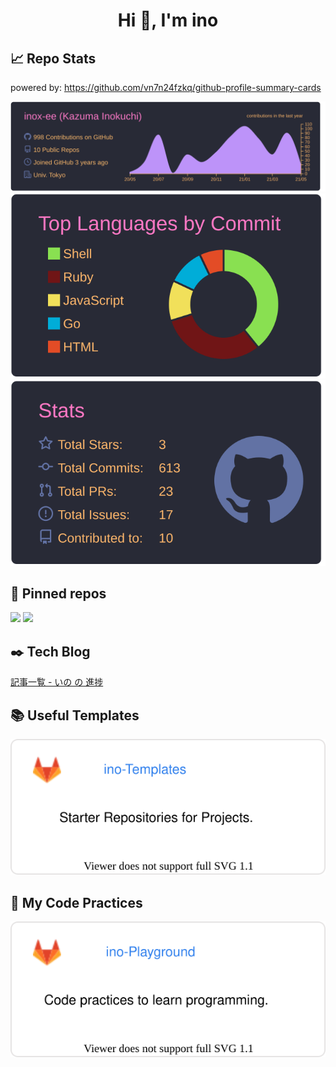 <h1 align="center">Hi 👋, I'm ino</h1>

## :chart_with_upwards_trend: Repo Stats

powered by: https://github.com/vn7n24fzkq/github-profile-summary-cards

[![](https://raw.githubusercontent.com/inox-ee/inox-ee/master/profile-summary-card-output/dracula/0-profile-details.svg)]()
[![](https://raw.githubusercontent.com/inox-ee/inox-ee/master/profile-summary-card-output/dracula/2-most-commit-language.svg)]()
[![](https://raw.githubusercontent.com/inox-ee/inox-ee/master/profile-summary-card-output/dracula/3-stats.svg)]()

## :pushpin: Pinned repos

[![](https://github-readme-stats.vercel.app/api/pin/?username=inox-ee&repo=dotfiles)](https://github.com/inox-ee/dotfiles)
[![](https://github-readme-stats.vercel.app/api/pin/?username=inox-ee&repo=get_YouTube_subscription_videos)](https://github.com/inox-ee/get_YouTube_subscription_videos)

## :black_nib: Tech Blog

[記事一覧 - いの の 進捗](https://puyobyee18.hatenablog.com/archive)

## :books: Useful Templates

[![](https://raw.githubusercontent.com/inox-ee/inox-ee/master/ref/gitlab_ino-template.svg)](https://gitlab.com/ino-templates)

## :beginner: My Code Practices

[![](https://raw.githubusercontent.com/inox-ee/inox-ee/master/ref/gitlab_ino-playground.svg)](https://gitlab.com/ino-playground)

<!-- https://gitlab.com/api/v4/groups/10812459 -->

